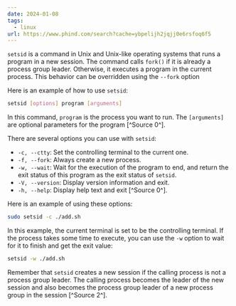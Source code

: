 ```yaml
---
date: 2024-01-08
tags:
  - linux
url: https://www.phind.com/search?cache=ybpelijh2jqjj0e6rsfoq6f5
---
```

`setsid` is a command in Unix and Unix-like operating systems that runs a program in a new session. The command calls `fork()` if it is already a process group leader. Otherwise, it executes a program in the current process. This behavior can be overridden using the `--fork` option

Here is an example of how to use `setsid`:

```bash
setsid [options] program [arguments]
```

In this command, `program` is the process you want to run. The `[arguments]` are optional parameters for the program [^Source 0^].

There are several options you can use with `setsid`:

- `-c, --ctty`: Set the controlling terminal to the current one.
- `-f, --fork`: Always create a new process.
- `-w, --wait`: Wait for the execution of the program to end, and return the exit status of this program as the exit status of `setsid`.
- `-V, --version`: Display version information and exit.
- `-h, --help`: Display help text and exit [^Source 0^].

Here is an example of using these options:

```bash
sudo setsid -c ./add.sh
```

In this example, the current terminal is set to be the controlling terminal. If the process takes some time to execute, you can use the `-w` option to wait for it to finish and get the exit value:

```bash
setsid -w ./add.sh
```

Remember that `setsid` creates a new session if the calling process is not a process group leader. The calling process becomes the leader of the new session and also becomes the process group leader of a new process group in the session [^Source 2^].